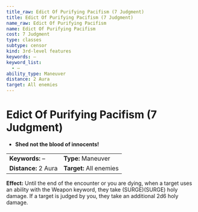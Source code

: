 ```yaml
---
title_raw: Edict Of Purifying Pacifism (7 Judgment)
title: Edict Of Purifying Pacifism (7 Judgment)
name_raw: Edict Of Purifying Pacifism
name: Edict Of Purifying Pacifism
cost: 7 Judgment
type: classes
subtype: censor
kind: 3rd-level features
keywords: –
keyword_list:
  - –
ability_type: Maneuver
distance: 2 Aura
target: All enemies
---
```


# Edict Of Purifying Pacifism (7 Judgment)

- **Shed not the blood of innocents!**

|                      |                         |
| :------------------- | :---------------------- |
| **Keywords:** –      | **Type:** Maneuver      |
| **Distance:** 2 Aura | **Target:** All enemies |

**Effect:** Until the end of the encounter or you are dying, when a target uses an ability with the Weapon keyword, they take (SURGE)(SURGE) holy damage. If a target is judged by you, they take an additional 2d6 holy damage.
